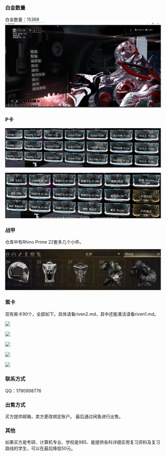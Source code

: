 

### 白金数量
白金数量：15369
![](https://raw.githubusercontent.com/inHibernate/WarframeInSell/master/pictures/界面.jpg)

### P卡

![](https://raw.githubusercontent.com/inHibernate/WarframeInSell/master/pictures/P卡1.jpg)

![](https://raw.githubusercontent.com/inHibernate/WarframeInSell/master/pictures/P卡2.jpg)

### 战甲
仓库中有Rhino Prime 22套多几个小件。

![](https://raw.githubusercontent.com/inHibernate/WarframeInSell/master/pictures/Rhino.jpg)

### 紫卡
现有紫卡90个，全部如下。具体请看riven2.md，其中还能凑活请看riven1.md。

![](https://raw.githubusercontent.com/inHibernate/WarframeInSell/master/pictures/总1.jpg)

![](https://raw.githubusercontent.com/inHibernate/WarframeInSell/master/pictures/总2.jpg)

![](https://raw.githubusercontent.com/inHibernate/WarframeInSell/master/pictures/总3.jpg)

![](https://raw.githubusercontent.com/inHibernate/WarframeInSell/master/pictures/总4.jpg)

![](https://raw.githubusercontent.com/inHibernate/WarframeInSell/master/pictures/总5.jpg)

### 联系方式
QQ：1790998776

### 出售方式
买方提供邮箱，卖方更改绑定账户。
最后通过闲鱼进行出售。

### 其他
如果买方是考研、计算机专业、学校是985、能提供各科详细实用复习资料及复习路线的学生，可以在最后降低50元。
